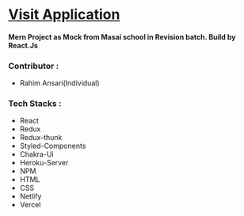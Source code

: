 <h1><a href="https://csb-xjdr5v.vercel.app/" target="_blank">Visit Application</a></h1>
<h4>Mern Project as Mock from Masai school in Revision batch. Build by React.Js</h4>

<h3>Contributor : </h3>
<ul>
  <li>Rahim Ansari(Individual)</li>
</ul>
<h3>Tech Stacks : </h3>
<ul>
  <li>React</li>
  <li>Redux</li>
  <li>Redux-thunk</li>
  <li>Styled-Components</li>
  <li>Chakra-Ui</li>
  <li>Heroku-Server</li>
  <li>NPM</li>
  <li>HTML</li>
  <li>CSS</li>
  <li>Netlify</li>
  <li>Vercel</li>
  
</ul>
